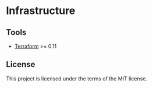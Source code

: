 # Infrastructure

## Tools

* [Terraform](https://terraform.io) >= 0.11

## License

This project is licensed under the terms of the MIT license.
